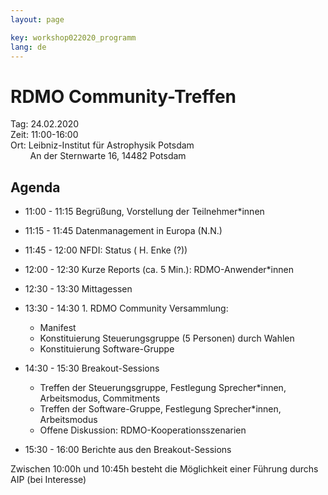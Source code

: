 ```yaml
---
layout: page

key: workshop022020_programm
lang: de
---
```



# RDMO Community-Treffen

Tag:     24.02.2020<br>
Zeit:    11:00-16:00<br>
Ort: Leibniz-Institut für Astrophysik Potsdam<br>
&nbsp;&nbsp;&nbsp;&nbsp;&nbsp;&nbsp;&nbsp;&nbsp;An der Sternwarte 16, 14482 Potsdam<br>


## Agenda

- 11:00 - 11:15 Begrüßung, Vorstellung der Teilnehmer*innen

- 11:15 - 11:45 Datenmanagement in Europa (N.N.)
- 11:45 - 12:00 NFDI: Status  ( H. Enke (?))
- 12:00 - 12:30 Kurze Reports (ca. 5 Min.):  RDMO-Anwender*innen

- 12:30 - 13:30 Mittagessen

- 13:30 - 14:30 1. RDMO Community Versammlung:  
    - Manifest
    - Konstituierung Steuerungsgruppe (5 Personen) durch Wahlen
    - Konstituierung Software-Gruppe

- 14:30 - 15:30 Breakout-Sessions
    - Treffen der Steuerungsgruppe, Festlegung Sprecher*innen, Arbeitsmodus, Commitments
    - Treffen der Software-Gruppe, Festlegung Sprecher*innen, Arbeitsmodus
    - Offene Diskussion: RDMO-Kooperationsszenarien  

- 15:30 - 16:00 Berichte aus den Breakout-Sessions

Zwischen 10:00h und 10:45h besteht die Möglichkeit einer Führung durchs AIP (bei Interesse)
